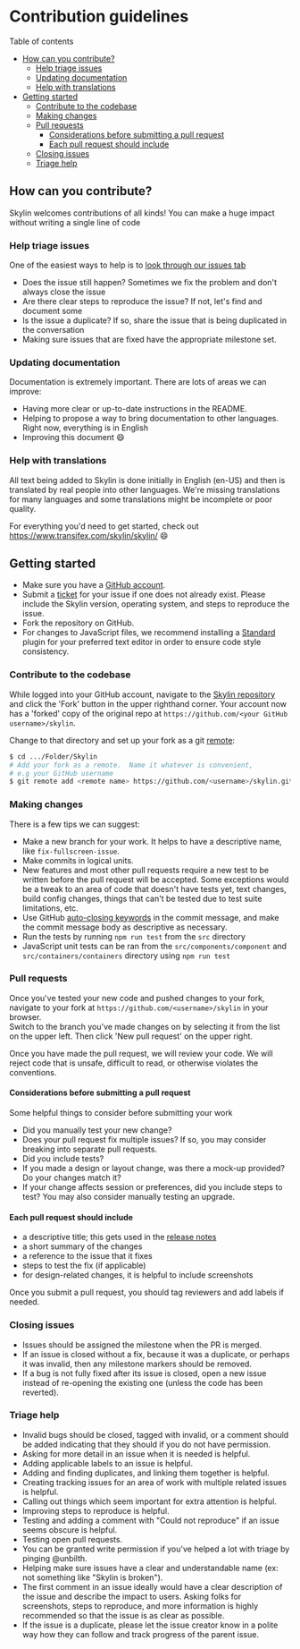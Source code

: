 # Contribution guidelines

Table of contents
- [How can you contribute?](#how-can-you-contribute)
  - [Help triage issues](#help-triage-issues)
  - [Updating documentation](#updating-documentation)
  - [Help with translations](#help-with-translations)
- [Getting started](#getting-started)
  - [Contribute to the codebase](#contribute-to-the-codebase)
  - [Making changes](#making-changes)
  - [Pull requests](#pull-requests)
    - [Considerations before submitting a pull request](#considerations-before-submitting-a-pull-request)
    - [Each pull request should include](#each-pull-request-should-include)
  - [Closing issues](#closing-issues)
  - [Triage help](#triage-help)

## How can you contribute?
Skylin welcomes contributions of all kinds! You can make a huge impact without writing a single line of code

### Help triage issues
One of the easiest ways to help is to [look through our issues tab](https://github.com/unbilth/skylin/issues)
* Does the issue still happen? Sometimes we fix the problem and don't always close the issue
* Are there clear steps to reproduce the issue? If not, let's find and document some
* Is the issue a duplicate? If so, share the issue that is being duplicated in the conversation
* Making sure issues that are fixed have the appropriate milestone set.

### Updating documentation
Documentation is extremely important. There are lots of areas we can improve:
* Having more clear or up-to-date instructions in the README.
* Helping to propose a way to bring documentation to other languages. Right now, everything is in English
* Improving this document :smile:

### Help with translations
All text being added to Skylin is done initially in English (en-US) and then is translated by real people into other languages.
We're missing translations for many languages and some translations might be incomplete or poor quality.

For everything you'd need to get started, check out https://www.transifex.com/skylin/skylin/ :smile:

## Getting started
* Make sure you have a [GitHub account](https://github.com/join).
* Submit a [ticket](https://github.com/unbilth/skylin/issues) for your issue if one does not already exist. Please include the Skylin version, operating system, and steps to reproduce the issue.
* Fork the repository on GitHub.
* For changes to JavaScript files, we recommend installing a [Standard](http://standardjs.com/) plugin for your preferred text editor in order to ensure code style consistency.

### Contribute to the codebase

While logged into your GitHub account, navigate to the [Skylin repository](https://github.com/unbilth/skylin.git)
and click the 'Fork' button in the upper righthand corner.  Your account now 
has a 'forked' copy of the original repo at 
`https://github.com/<your GitHub username>/skylin`.

Change to that directory and set up your fork as a git [remote](https://git-scm.com/book/en/v2/Git-Basics-Working-with-Remotes):

```bash
$ cd .../Folder/Skylin
# Add your fork as a remote.  Name it whatever is convenient,
# e.g your GitHub username
$ git remote add <remote name> https://github.com/<username>/skylin.git
```

### Making changes

There is a few tips we can suggest:

* Make a new branch for your work. It helps to have a descriptive name, like `fix-fullscreen-issue`.
* Make commits in logical units.
* New features and most other pull requests require a new test to be written before the pull request will be accepted. Some exceptions would be a tweak to an area of code that doesn't have tests yet, text changes, build config changes, things that can't be tested due to test suite limitations, etc.
* Use GitHub [auto-closing keywords](https://help.github.com/articles/closing-issues-via-commit-messages/) in the commit message, and make the commit message body as descriptive as necessary.
* Run the tests by running `npm run test` from the `src` directory
* JavaScript unit tests can be ran from the `src/components/component` and `src/containers/containers` directory using `npm run test`

### Pull requests

Once you've tested your new code and pushed changes to your fork, navigate to
your fork at `https://github.com/<username>/skylin` in your browser.  
Switch to the branch you've made changes on by selecting it from the list on 
the upper left.  Then click 'New pull request' on the upper right.

Once you have made the pull request, we will review your code.  We will reject 
code that is unsafe, difficult to read, or otherwise violates the conventions.


#### Considerations before submitting a pull request
Some helpful things to consider before submitting your work
* Did you manually test your new change?
* Does your pull request fix multiple issues? If so, you may consider breaking into separate pull requests.
* Did you include tests?
* If you made a design or layout change, was there a mock-up provided? Do your changes match it?
* If your change affects session or preferences, did you include steps to test? You may also consider manually testing an upgrade.

#### Each pull request should include
* a descriptive title; this gets used in the [release notes](https://github.com/brave/skylin-skylin/blob/master/CHANGELOG.md)
* a short summary of the changes
* a reference to the issue that it fixes
* steps to test the fix (if applicable)
* for design-related changes, it is helpful to include screenshots

Once you submit a pull request, you should tag reviewers and add labels if needed.

### Closing issues

* Issues should be assigned the milestone when the PR is merged.
* If an issue is closed without a fix, because it was a duplicate, or perhaps it was invalid, then any milestone markers should be removed.
* If a bug is not fully fixed after its issue is closed, open a new issue instead of re-opening the existing one (unless the code has been reverted).

### Triage help

* Invalid bugs should be closed, tagged with invalid, or a comment should be added indicating that they should if you do not have permission.
* Asking for more detail in an issue when it is needed is helpful.
* Adding applicable labels to an issue is helpful.
* Adding and finding duplicates, and linking them together is helpful.
* Creating tracking issues for an area of work with multiple related issues is helpful.
* Calling out things which seem important for extra attention is helpful.
* Improving steps to reproduce is helpful.
* Testing and adding a comment with "Could not reproduce" if an issue seems obscure is helpful.
* Testing open pull requests.
* You can be granted write permission if you've helped a lot with triage by pinging @unbilth.
* Helping make sure issues have a clear and understandable name (ex: not something like "Skylin is broken").
* The first comment in an issue ideally would have a clear description of the issue and describe the impact to users. Asking folks for screenshots, steps to reproduce, and more information is highly recommended so that the issue is as clear as possible.
* If the issue is a duplicate, please let the issue creator know in a polite way how they can follow and track progress of the parent issue.